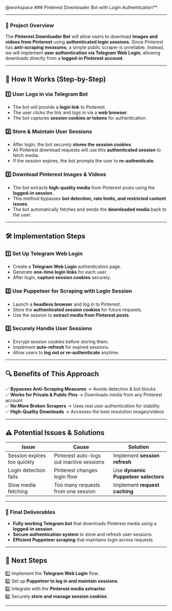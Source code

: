 @workspace ### Pinterest Downloader Bot with Login Authentication**  

---

### **📝 Project Overview**  
The **Pinterest Downloader Bot** will allow users to download **images and videos from Pinterest** using **authenticated login sessions**. Since Pinterest has **anti-scraping measures**, a simple public scraper is unreliable. Instead, we will implement **user authentication via Telegram Web Login**, allowing downloads directly from a **logged-in Pinterest account**.  

---

## **🚀 How It Works (Step-by-Step)**  

### **1️⃣ User Logs in via Telegram Bot**  
- The bot will provide a **login link** to Pinterest.  
- The user clicks the link and logs in via a **web browser**.  
- The bot captures **session cookies or tokens** for authentication.  

### **2️⃣ Store & Maintain User Sessions**  
- After login, the bot securely **stores the session cookies**.  
- All Pinterest download requests will use this **authenticated session** to fetch media.  
- If the session expires, the bot prompts the user to **re-authenticate**.  

### **3️⃣ Download Pinterest Images & Videos**  
- The bot extracts **high-quality media** from Pinterest posts using the **logged-in session**.  
- This method bypasses **bot detection, rate limits, and restricted content issues**.  
- The bot automatically fetches and sends the **downloaded media** back to the user.  

---

## **🛠️ Implementation Steps**  

### **1️⃣ Set Up Telegram Web Login**  
- Create a **Telegram Web Login** authentication page.  
- Generate **one-time login links** for each user.  
- After login, **capture session cookies** securely.  

### **2️⃣ Use Puppeteer for Scraping with Login Session**  
- Launch a **headless browser** and log in to Pinterest.  
- Store the **authenticated session cookies** for future requests.  
- Use the session to **extract media from Pinterest posts**.  

### **3️⃣ Securely Handle User Sessions**  
- Encrypt session cookies before storing them.  
- Implement **auto-refresh** for expired sessions.  
- Allow users to **log out or re-authenticate** anytime.  

---

## **🔍 Benefits of This Approach**  
✅ **Bypasses Anti-Scraping Measures** → Avoids detection & bot blocks  
✅ **Works for Private & Public Pins** → Downloads media from any Pinterest account  
✅ **No More Broken Scrapers** → Uses real user authentication for stability  
✅ **High-Quality Downloads** → Accesses the best resolution images/videos  

---

## **⚠️ Potential Issues & Solutions**  

| **Issue** | **Cause** | **Solution** |  
|-----------|----------|-------------|  
| Session expires too quickly | Pinterest auto-logs out inactive sessions | Implement **session refresh** |  
| Login detection fails | Pinterest changes login flow | Use **dynamic Puppeteer selectors** |  
| Slow media fetching | Too many requests from one session | Implement **request caching** |  

---

### **📌 Final Deliverables**  
- **Fully working Telegram bot** that downloads Pinterest media using a **logged-in session**.  
- **Secure authentication system** to store and refresh user sessions.  
- **Efficient Puppeteer scraping** that maintains login across requests.  

---

## **🚀 Next Steps**  
1️⃣ Implement the **Telegram Web Login** flow.  
2️⃣ Set up **Puppeteer to log in and maintain sessions**.  
3️⃣ Integrate with the **Pinterest media extractor**.  
4️⃣ Securely **store and manage session cookies**.  

---
